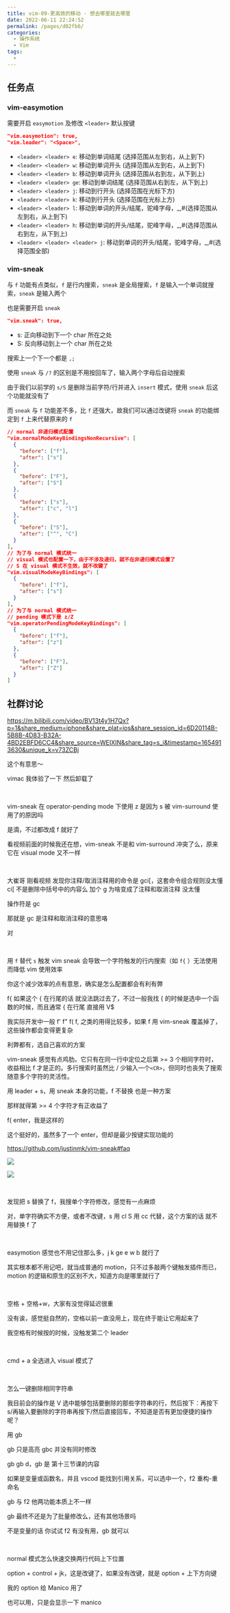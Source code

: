```yaml
---
title: vim-09-更高效的移动 - 想去哪里就去哪里
date: 2022-06-11 22:24:52
permalink: /pages/d02fb6/
categories:
  - 操作系统
  - Vim
tags:
  -
---
```

## 任务点

### vim-easymotion

需要开启 `easymotion` 及修改 `<leader>` 默认按键

```json
"vim.easymotion": true,
"vim.leader": "<Space>",
```

- `<leader> <leader> e`: 移动到单词结尾 (选择范围从左到右，从上到下)
- `<leader> <leader> w`: 移动到单词开头 (选择范围从左到右，从上到下)
- `<leader> <leader> b`: 移动到单词开头 (选择范围从右到左，从下到上)
- `<leader> <leader> ge`: 移动到单词结尾 (选择范围从右到左，从下到上)
- `<leader> <leader> j`: 移动到行开头 (选择范围在光标下方)
- `<leader> <leader> k`: 移动到行开头 (选择范围在光标上方)
- `<leader> <leader> l`: 移动到单词的开头/结尾，驼峰字母，\_,#(选择范围从左到右，从上到下)
- `<leader> <leader> h`: 移动到单词的开头/结尾，驼峰字母，\_,#(选择范围从右到左，从下到上)
- `<leader> <leader> <leader> j`: 移动到单词的开头/结尾，驼峰字母，\_,#(选择范围全部)

### vim-sneak

与 `f` 功能有点类似，`f` 是行内搜索，`sneak` 是全局搜索，`f` 是输入一个单词就搜索，`sneak` 是输入两个

也是需要开启 `sneak`

```json
"vim.sneak": true,
```

- s: 正向移动到下一个 char 所在之处
- S: 反向移动到上一个 char 所在之处

搜索上一个下一个都是 `,;`

使用 `sneak` 与 `/?` 的区别是不用按回车了，输入两个字母后自动搜索

由于我们以前学的 `s/S` 是删除当前字符/行并进入 `insert` 模式，使用 `sneak` 后这个功能就没有了

而 `sneak` 与 `f` 功能差不多，比 `f` 还强大，故我们可以通过改键将 `sneak` 的功能绑定到 `f` 上来代替原来的 `f`

```json
// normal 非递归模式配置
"vim.normalModeKeyBindingsNonRecursive": [
  {
    "before": ["f"],
    "after": ["s"]
  },
  {
    "before": ["F"],
    "after": ["S"]
  },
  {
    "before": ["s"],
    "after": ["c", "l"]
  },
  {
    "before": ["S"],
    "after": ["^", "C"]
  }
],
// 为了与 normal 模式统一
// visual 模式也配置一下，由于不涉及递归，就不在非递归模式设置了
// S 在 visual 模式不生效，就不改键了
"vim.visualModeKeyBindings": [
  {
    "before": ["f"],
    "after": ["s"]
  }
],
// 为了与 normal 模式统一
// pending 模式下是 z/Z
"vim.operatorPendingModeKeyBindings": [
  {
    "before": ["f"],
    "after": ["z"]
  },
  {
    "before": ["F"],
    "after": ["Z"]
  }
]
```

## 社群讨论

https://m.bilibili.com/video/BV13t4y1H7Qx?p=1&share_medium=iphone&share_plat=ios&share_session_id=6D20114B-5B8B-4D83-B32A-4BD2EBFD6CC4&share_source=WEIXIN&share_tag=s_i&timestamp=1654913630&unique_k=v73ZCBj

这个有意思～

vimac 我体验了一下 然后卸载了

<br />

vim-sneak 在 operator-pending mode 下使用 z 是因为 s 被 vim-surround 使用了的原因吗

是滴，不过都改成 f 就好了

看视频前面的时候我还在想，vim-sneak 不是和 vim-surround 冲突了么，原来它在 visual mode 又不一样

<br />

大崔哥 刚看视频 发现你注释/取消注释用的命令是 gci[，这套命令组合规则没太懂 ci[ 不是删除中括号中的内容么 加个 g 为啥变成了注释和取消注释 没太懂

操作符是 gc

那就是 gc 是注释和取消注释的意思咯

对

<br />

用 `f` 替代 `s` 触发 vim sneak 会导致一个字符触发的行内搜索（如 `f{` ）无法使用而降低 vim 使用效率

你这个减少效率的点有意思，确实是怎么配置都会有利有弊

f{ 如果这个 { 在行尾的话 就没法跳过去了，不过一般我找 { 的时候是选中一个函数的时候，而且通常 { 在行尾 直接用 V$

我实际开发中一般 f' f" f( f, 之类的用得比较多，如果 f 用 vim-sneak 覆盖掉了，这些操作都会变得更复杂

利弊都有，选自己喜欢的方案

vim-sneak 感觉有点鸡肋。它只有在同一行中定位之后第 >= 3 个相同字符时，收益相比 f 才是正的。多行搜索时虽然比 / 少输入一个`<CR>`，但同时也丧失了搜索随意多个字符的灵活性。

用 leader + s，用 sneak 本身的功能，f 不替换 也是一种方案

那样就得第 >= 4 个字符才有正收益了

f( enter，我是这样的

这个挺好的，虽然多了一个 enter，但却是最少按键实现功能的

https://github.com/justinmk/vim-sneak#faq

![](../../.vuepress/public/img/vim/032.png)

![](../../.vuepress/public/img/vim/033.png)

<br />

发现把 s 替换了 f，我搜单个字符修改，感觉有一点麻烦

对，单字符确实不方便，或者不改键，s 用 cl S 用 cc 代替，这个方案的话 就不用替换 f 了

<br />

easymotion 感觉也不用记住那么多，j k ge e w b 就行了

其实根本都不用记吧，就当成普通的 motion，只不过多敲两个键触发插件而已，motion 的逻辑和原生的区别不大，知道方向是哪里就行了

<br />

空格 + 空格+w，大家有没觉得延迟很重

没有诶，感觉挺自然的，空格以前一直没用上，现在终于能让它用起来了

我空格有时候按的时候，没触发第二个 leader

<br />

cmd + a 全选进入 visual 模式了

<br />

怎么一键删除相同字符串

我目前会的操作是 V 选中能够包括要删除的那些字符串的行，然后按下：再按下 s/再输入要删除的字符串再按下/然后直接回车，不知道是否有更加便捷的操作呢？

用 gb

gb 只是高亮 gbc 并没有同时修改

gb gb d，gb 是 第十三节课的内容

如果是变量或函数名，并且 vscod 能找到引用关系，可以选中一个，f2 重构-重命名

gb 与 f2 他两功能本质上不一样

gb 最终不还是为了批量修改么，还有其他场景吗

不是变量的话 你试试 f2 有没有用，gb 就可以

<br />

normal 模式怎么快速交换两行代码上下位置

option + control + jk，这是改键了，如果没有改键，就是 option + 上下方向键

我的 option 给 Manico 用了

也可以用，只是会显示一下 manico

